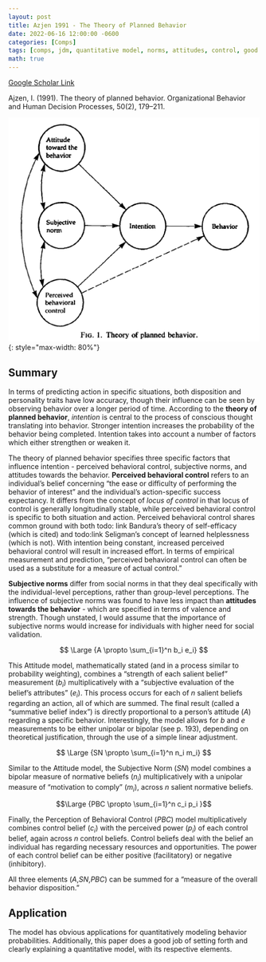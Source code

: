 ```yaml
---
layout: post
title: Azjen 1991 - The Theory of Planned Behavior
date: 2022-06-16 12:00:00 -0600
categories: [Comps]
tags: [comps, jdm, quantitative model, norms, attitudes, control, good paper]
math: true
---
```

[Google Scholar Link](https://scholar.google.com/scholar?hl=en&as_sdt=0%2C5&q=the+theory+of+planned+behavior&btnG=)

Ajzen, I. (1991). The theory of planned behavior. Organizational Behavior and Human Decision Processes, 50(2), 179–211.

![The Theory of Planned Behavior](/images/TheoryOfPlannedBehavior.png){: style="max-width: 80%"}

## Summary
In terms of predicting action in specific situations, both disposition and personality traits have low accuracy, though their influence can be seen by observing behavior over a longer period of time.  According to the **theory of planned behavior**, _intention_ is central to the process of conscious thought translating into behavior.  Stronger intention increases the probability of the behavior being completed.  Intention takes into account a number of factors which either strengthen or weaken it.

The theory of planned behavior specifies three specific factors that influence intention - perceived behavioral control, subjective norms, and attitudes towards the behavior.  **Perceived behavioral control** refers to an individual’s belief concerning “the ease or difficulty of performing the behavior of interest” and the individual’s action-specific success expectancy.  It differs from the concept of _locus of control_ in that locus of control is generally longitudinally stable, while perceived behavioral control is specific to both situation and action.  Perceived behavioral control shares common ground with both todo: link Bandura’s theory of self-efficacy (which is cited) and todo:link Seligman’s concept of learned helplessness (which is not).  With intention being constant, increased perceived behavioral control will result in increased effort.  In terms of empirical measurement and prediction, “perceived behavioral control can often be used as a substitute for a measure of actual control.”

**Subjective norms** differ from social norms in that they deal specifically with the individual-level perceptions, rather than group-level perceptions.  The influence of subjective norms was found to have less impact than **attitudes towards the behavior** - which are specified in terms of valence and strength.  Though unstated, I would assume that the importance of subjective norms would increase for individuals with higher need for social validation.  

$$ \Large {A \propto \sum_{i=1}^n b_i e_i} $$

This Attitude model, mathematically stated (and in a process similar to probability weighting), combines a “strength of each salient belief” measurement ($b_i$) multiplicatively with a “subjective evaluation of the belief’s attributes” ($e_i$).  This process occurs for each of $n$ salient beliefs regarding an action, all of which are summed.  The final result (called a “summative belief index”) is directly proportional to a person’s attitude ($A$) regarding a specific behavior.  Interestingly, the model allows for $b$ and $e$ measurements to be either unipolar or bipolar (see p. 193), depending on theoretical justification, through the use of a simple linear adjustment.  

$$ \Large {SN  \propto \sum_{i=1}^n n_i m_i} $$

Similar to the Attitude model, the Subjective Norm (<span>$SN$</span>) model combines a bipolar measure of normative beliefs (<span>$n_i$</span>) multiplicatively with a unipolar measure of “motivation to comply” (<span>$m_i$</span>), across <span>$n$</span> salient normative beliefs.  

$$\Large {PBC  \propto \sum_{i=1}^n c_i p_i
}$$

Finally, the Perception of Behavioral Control (<span>$PBC$</span>) model multiplicatively combines control belief (<span>$c_i$</span>) with the perceived power (<span>$p_i$</span>) of each control belief, again across <span>$n$</span> control beliefs.  Control beliefs deal with the belief an individual has regarding necessary resources and opportunities.  The power of each control belief can be either positive (facilitatory) or negative (inhibitory).

All three elements (<span>$A$</span>,<span>$SN$</span>,<span>$PBC$</span>) can be summed for a “measure of the overall behavior disposition.”

## Application
The model has obvious applications for quantitatively modeling behavior probabilities.  Additionally, this paper does a good job of setting forth and clearly explaining a quantitative model, with its respective elements.
